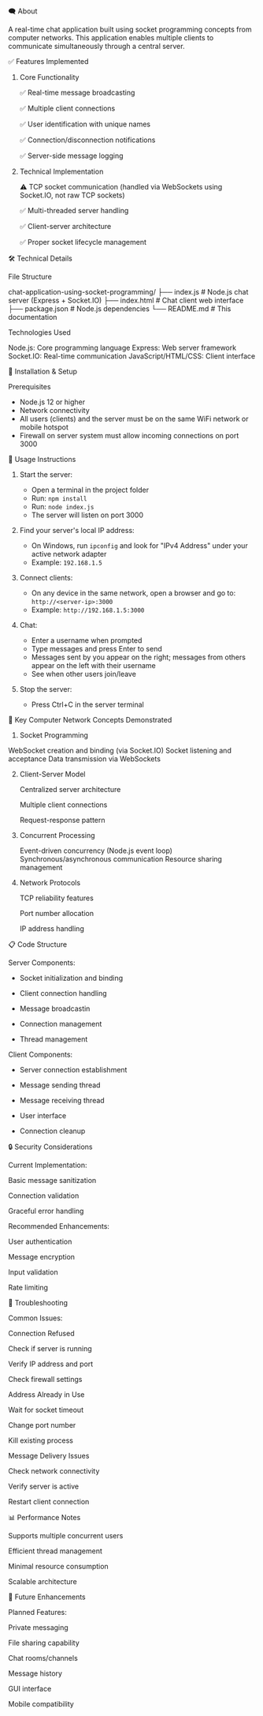 🗨️ About

A real-time chat application built using socket programming concepts from computer networks. This application enables multiple clients to communicate simultaneously through a central server.

✅ Features Implemented

1. Core Functionality
   
     ✅ Real-time message broadcasting

     ✅ Multiple client connections

     ✅ User identification with unique names

     ✅ Connection/disconnection notifications

     ✅ Server-side message logging

2. Technical Implementation
   
     ⚠️ TCP socket communication (handled via WebSockets using Socket.IO, not raw TCP sockets)

     ✅ Multi-threaded server handling

     ✅ Client-server architecture

     ✅ Proper socket lifecycle management

🛠️ Technical Details


File Structure

chat-application-using-socket-programming/
   ├── index.js               # Node.js chat server (Express + Socket.IO)
   ├── index.html             # Chat client web interface
   ├── package.json           # Node.js dependencies
   └── README.md              # This documentation


Technologies Used

   Node.js: Core programming language
   Express: Web server framework
   Socket.IO: Real-time communication
   JavaScript/HTML/CSS: Client interface


🚀 Installation & Setup

Prerequisites
   - Node.js 12 or higher
   - Network connectivity
   - All users (clients) and the server must be on the same WiFi network or mobile hotspot
   - Firewall on server system must allow incoming connections on port 3000


🔧 Usage Instructions

1. Start the server:
   - Open a terminal in the project folder
   - Run: `npm install`
   - Run: `node index.js`
   - The server will listen on port 3000

2. Find your server's local IP address:
   - On Windows, run `ipconfig` and look for "IPv4 Address" under your active network adapter
   - Example: `192.168.1.5`

3. Connect clients:
   - On any device in the same network, open a browser and go to: `http://<server-ip>:3000`
   - Example: `http://192.168.1.5:3000`

4. Chat:
   - Enter a username when prompted
   - Type messages and press Enter to send
   - Messages sent by you appear on the right; messages from others appear on the left with their username
   - See when other users join/leave

5. Stop the server:
   - Press Ctrl+C in the server terminal

🌟 Key Computer Network Concepts Demonstrated


   1. Socket Programming
   
   WebSocket creation and binding (via Socket.IO)
   Socket listening and acceptance
   Data transmission via WebSockets

2. Client-Server Model
   
   Centralized server architecture

   Multiple client connections

   Request-response pattern


3. Concurrent Processing
   
   Event-driven concurrency (Node.js event loop)
   Synchronous/asynchronous communication
   Resource sharing management

4. Network Protocols
   
   TCP reliability features

   Port number allocation

   IP address handling

📋 Code Structure

Server Components:

  - Socket initialization and binding
   
  - Client connection handling
  
  - Message broadcastin
  
  - Connection management
  
  - Thread management

  Client Components:

   - Server connection establishment
  
   - Message sending thread
  
   - Message receiving thread
  
   - User interface
  
   - Connection cleanup

 🔒 Security Considerations
  
  Current Implementation:

   Basic message sanitization

   Connection validation

   Graceful error handling

   Recommended Enhancements:

   User authentication

   Message encryption

   Input validation

   Rate limiting

🐛 Troubleshooting

   Common Issues:

   Connection Refused

   Check if server is running

  Verify IP address and port

   Check firewall settings

   Address Already in Use

   Wait for socket timeout

   Change port number

   Kill existing process

   Message Delivery Issues

   Check network connectivity

   Verify server is active

   Restart client connection

📊 Performance Notes

   Supports multiple concurrent users

   Efficient thread management

   Minimal resource consumption

   Scalable architecture

🔮 Future Enhancements

  Planned Features:

   Private messaging

   File sharing capability

   Chat rooms/channels

   Message history

GUI interface

   Mobile compatibility

